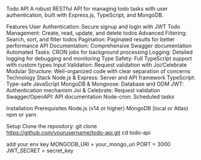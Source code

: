 Todo API
A robust RESTful API for managing todo tasks with user authentication, built with Express.js, TypeScript, and MongoDB.

Features
User Authentication: Secure signup and login with JWT
Todo Management: Create, read, update, and delete todos
Advanced Filtering: Search, sort, and filter todos
Pagination: Paginated results for better performance
API Documentation: Comprehensive Swagger documentation
Automated Tasks: CRON jobs for background processing
Logging: Detailed logging for debugging and monitoring
Type Safety: Full TypeScript support with custom types
Input Validation: Request validation with Joi/Celebrate
Modular Structure: Well-organized code with clear separation of concerns
Technology Stack
Node.js & Express: Server and API framework
TypeScript: Type-safe JavaScript
MongoDB & Mongoose: Database and ODM
JWT: Authentication mechanism
Joi & Celebrate: Request validation
Swagger/OpenAPI: API documentation
Node-cron: Scheduled tasks

Installation
Prerequisites
Node.js (v14 or higher)
MongoDB (local or Atlas)
npm or yarn

Setup
Clone the repository:
git clone https://github.com/yourusername/todo-api.git
cd todo-api

add your env key
MONGODB_URI = your_mongo_uri
PORT = 3000
JWT_SECRET = secret_key
